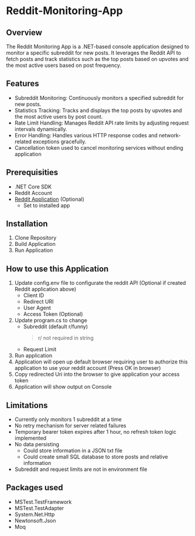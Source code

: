 # Reddit-Monitoring-App

## Overview
The Reddit Monitoring App is a .NET-based console application designed to monitor a specific subreddit for new posts. It leverages the Reddit API to fetch posts and track statistics such as the top posts based on upvotes and the most active users based on post frequency.

## Features
- Subreddit Monitoring: Continuously monitors a specified subreddit for new posts.
- Statistics Tracking: Tracks and displays the top posts by upvotes and the most active users by post count.
- Rate Limit Handling: Manages Reddit API rate limits by adjusting request intervals dynamically.
- Error Handling: Handles various HTTP response codes and network-related exceptions gracefully.
- Cancellation token used to cancel monitoring services without ending application

## Prerequisities
- .NET Core SDK
- Reddit Account
- [Reddit Application](https://www.reddit.com/prefs/apps) (Optional)
  - Set to installed app

## Installation
1. Clone Repository
3. Build Application
4. Run Application

## How to use this Application
1. Update config.env file to configurate the reddit API (Optional if created Reddit application above)
   - Client ID
   - Redirect URI
   - User Agent
   - Access Token (Optional)
2. Update program.cs to change
   - Subreddit (default r/funny)
     > r/ not required in string
   - Request Limit
3. Run application
4. Application will open up default browser requiring user to authorize this application to use your reddit account (Press OK in browser)
5. Copy redirected Uri into the browser to give application your access token
6. Application will show output on Console



## Limitations
- Currently only monitors 1 subreddit at a time
- No retry mechanism for server related failures
- Temporary bearer token expires after 1 hour, no refresh token logic implemented
- No data persisting
  - Could store information in a JSON txt file
  - Could create small SQL database to store posts and relative information
- Subreddit and request limits are not in environment file
 
## Packages used
- MSTest.TestFramework
- MSTest.TestAdapter
- System.Net.Http
- Newtonsoft.Json
- Moq
